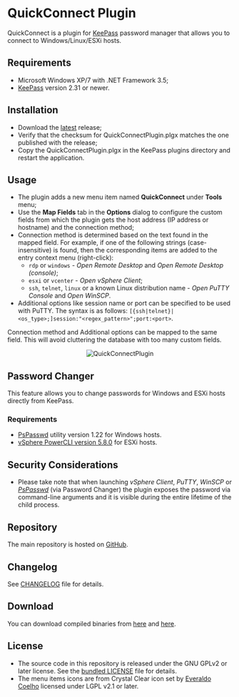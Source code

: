 # QuickConnect Plugin

QuickConnect is a plugin for [KeePass](http://keepass.info) password manager that allows you to connect to Windows/Linux/ESXi hosts.

## Requirements

- Microsoft Windows XP/7 with .NET Framework 3.5;
- [KeePass](http://keepass.info) version 2.31 or newer.

## Installation

- Download the [latest](https://github.com/cristianst85/QuickConnectPlugin/releases/latest) release;
- Verify that the checksum for QuickConnectPlugin.plgx matches the one published with the release;
- Copy the QuickConnectPlugin.plgx in the KeePass plugins directory and restart the application.

## Usage

- The plugin adds a new menu item named **QuickConnect** under **Tools** menu;
- Use the **Map Fields** tab in the **Options** dialog to configure the custom fields from which the plugin gets the host address (IP address or hostname) and the connection method;
- Connection method is determined based on the text found in the mapped field. For example, if one of the following strings (case-insensitive) is found, then the corresponding items are added to the entry context menu (right-click):
    * `rdp` or `windows` - *Open Remote Desktop* and *Open Remote Desktop (console)*;
    * `esxi` or `vcenter` - *Open vSphere Client*;
    * `ssh`, `telnet`, `linux` or a known Linux distribution name - *Open PuTTY Console* and *Open WinSCP*.
- Additional options like session name or port can be specified to be used with PuTTY. The syntax is as follows:
    `[{ssh|telnet}|<os_type>;]session:"<regex_pattern>";port:<port>`.

Connection method and Additional options can be mapped to the same field. This will avoid cluttering the database with too many custom fields.

<p align="center"><img src="https://raw.github.com/cristianst85/QuickConnectPlugin/master/docs/screenshot.png" alt="QuickConnectPlugin" /></p>

## Password Changer

This feature allows you to change passwords for Windows and ESXi hosts directly from KeePass.

### Requirements

- [PsPasswd](https://technet.microsoft.com/en-us/sysinternals/bb897543.aspx) utility version 1.22 for Windows hosts.
- [vSphere PowerCLI version 5.8.0](https://developercenter.vmware.com/tool/vsphere_powercli/5.8.0) for ESXi hosts.

## Security Considerations

- Please take note that when launching *vSphere Client*, *PuTTY*, *WinSCP* or [*PsPasswd*](https://technet.microsoft.com/en-us/sysinternals/bb897543.aspx) (via Password Changer) the plugin exposes the password via command-line arguments and it is visible during the entire lifetime of the child process.

## Repository

The main repository is hosted on [GitHub](https://github.com/cristianst85/QuickConnectPlugin).

## Changelog

See [CHANGELOG](https://github.com/cristianst85/QuickConnectPlugin/blob/master/CHANGELOG.md) file for details.

## Download

You can download compiled binaries from [here](http://www.disruptivesoftware.ro/projects/QuickConnectPlugin/) and [here](https://github.com/cristianst85/QuickConnectPlugin/releases).

## License

* The source code in this repository is released under the GNU GPLv2 or later license. See the [bundled LICENSE](https://github.com/cristianst85/QuickConnectPlugin/blob/master/LICENSE) file for details.
* The menu items icons are from Crystal Clear icon set by [Everaldo Coelho](http://www.everaldo.com/) licensed under LGPL v2.1 or later.

